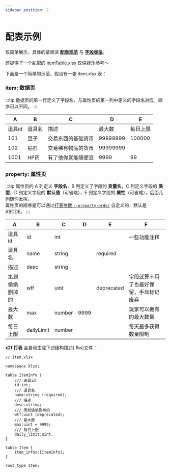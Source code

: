 ```yaml
---
sidebar_position: 2
---
```


# 配表示例

仅简单展示，具体的请阅读 [**配表规范**](./excel_standards.md) 与 [**字段类型**](./field_types.md)。

还提供了一个乱配的 [itemTable.xlsx](https://github.com/tadazly/xlsx-fbs/blob/master/example/singleConvert/itemTable.xlsx) 仅供娱乐参考～

下面是一个简单的示范，假设有一张 item.xlsx 表：

### item: 数据页

:::tip
数据页的第一行定义了字段名，与属性页的第一列中定义的字段名对应，顺序可以不同。
:::

A|B|C|D|E
-|-|-|-|-
道具id|道具名|描述|最大数|每日上限
101|豆子|交易东西的基础货币|99999999|100000
102|钻石|交易稀有物品的货币|99999999|
1001|HP药|有了他你就能随便浪|9999|99

### property: 属性页

:::tip
属性页的 A 列定义 **字段名**，B 列定义了字段的 **变量名**，C 列定义字段的 **类型**，D 列定义字段的 **默认值**（可省略），E 列定义字段的 **属性**（可省略），后面几列随你发挥。  
属性页的顺序是可以通过[打表参数 `--property-order`](./argument_list.md) 自定义的，默认是 ABCDE。
:::

A|B|C|D|E|F
-|-|-|-|-|-
道具id|id|int|||一些功能注释
道具名|name|string||required|
描述|desc|string|||
策划偷偷删掉的|wtf|uint||deprecated|字段就算不用了也最好保留，手动标记废弃
最大数|max|number|9999||玩家可以拥有的最大数量
每日上限|dailyLimit|number|||每天最多获得数量限制


**x2f 打表** 会自动生成下述结构描述(.fbs)文件：

```
// item.xlsx

namespace Xlsx;

table ItemInfo {
    /// 道具id
    id:int;
    /// 道具名
    name:string (required);
    /// 描述
    desc:string;
    /// 策划偷偷删掉的
    wtf:uint (deprecated);
    /// 最大数
    max:uint = 9999;
    /// 每日上限
    daily_limit:uint;
}

table Item {
    item_infos:[ItemInfo];
}

root_type Item;
```